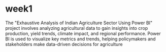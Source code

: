 # week1
The "Exhaustive Analysis of Indian Agriculture Sector Using Power BI" project involves analyzing agricultural data to gain insights into crop production, yield trends, climate impact, and regional performance. Power BI is used to visualize key metrics and trends, helping policymakers and stakeholders make data-driven decisions for agriculture
